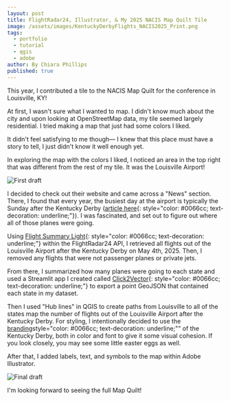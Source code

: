 ```yaml
---
layout: post
title: FlightRadar24, Illustrator, & My 2025 NACIS Map Quilt Tile
image: /assets/images/KentuckyDerbyFlights_NACIS2025_Print.png
tags:
  - portfolio
  - tutorial
  - qgis
  - adobe
author: By Chiara Phillips
published: true
---
```

<style>
/* Heading 1 styling */
.prose h1 {
  text-align: center !important;
  font-size: 2rem !important;
  padding-top: 2rem !important;
  margin-bottom: 1.5rem !important;
}

/* Heading 2 styling */
.prose h2 {
  text-align: center !important;
  font-size: 1.5rem !important;
  padding-top: 1.5rem !important;
  margin-bottom: 1.5rem !important;
}
</style>
This year, I contributed a tile to the NACIS Map Quilt for the conference in Louisville, KY!

At first, I wasn't sure what I wanted to map. I didn't know much about the city
and upon looking at OpenStreetMap data, my tile seemed largely residential. I tried making a map that just had some colors I liked. 

It didn't feel satisfying to me though— I knew that this place must have a story to tell, I just didn't know it well enough yet.

In exploring the map with the colors I liked, I noticed an area in the top right that was different from the rest of my tile. It was the Louisville Airport! 

![First draft](/assets/images/mapquilt_first_attempt.png)

I decided to check out their website and came across a "News" section. There, I found that every year, the busiest day at the airport is 
typically the Sunday after the Kentucky Derby ([article here](https://www.flylouisville.com/louisville-muhammad-ali-international-airport-is-ready-for-kentucky-derby-151/){: style="color: #0066cc; text-decoration: underline;"}). I was fascinated, and set out to figure out where all of those planes were going.

Using [Flight Summary Light](https://fr24api.flightradar24.com/docs/endpoints/flight-summary){: style="color: #0066cc; text-decoration: underline;"} within the FlightRadar24 API, I retrieved all flights out of the Louisville 
Airport after the Kentucky Derby on May 4th, 2025. Then, I removed any flights that were not passenger planes or private jets.

From there, I summarized how many planes were going to each state and used a Streamlit app I created called [Click2Vector](https://www.chiaraphillips.com/#click2vector){: style="color: #0066cc; text-decoration: underline;"} to export a point GeoJSON that contained each state in my dataset.

Then I used "Hub lines" in QGIS to create paths from Louisville to all of the states map the number of flights out of the Louisville Airport 
after the Kentucky Derby. For styling, I intentionally decided to use the [branding](https://www.kentuckyderby.com/)style="color: #0066cc; text-decoration: underline;"" of the Kentucky Derby, both in color and font to give it some visual cohesion. If you look closely, you may see some little easter eggs as well.

After that, I added labels, text, and symbols to the map within Adobe Illustrator.

![Final draft](/assets/images/KentuckyDerbyFlights_NACIS2025_Print.png)

I'm looking forward to seeing the full Map Quilt!
